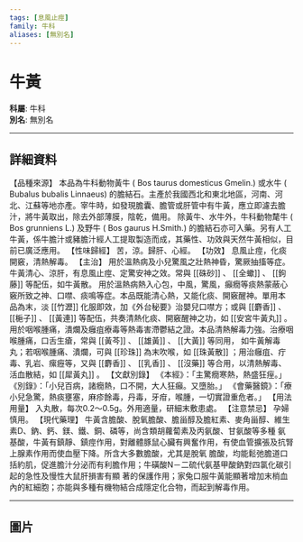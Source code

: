 ```yaml
---
tags: [息風止痙]
family: 牛科
aliases: [無別名]
---
```


# 牛黃

**科屬**: 牛科  
**別名**: 無別名  

---

## 詳細資料
【品種來源】
本品為牛科動物黃牛 (
Bos taurus
domesticus Gmelin.) 或水牛 (
Bubalus bubalis
Linnaeus) 的膽結石。主產於我國西北和東北地區，河南、河 北、江蘇等地亦產。宰牛時，如發現膽囊、膽管或肝管中有牛黃，應立即濾去膽汁，將牛黃取出，除去外部薄膜，陰乾，備用。
除黃牛、水牛外，牛科動物氂牛 (
Bos grunniens
L.) 及野牛 (
Bos gaurus
H.Smith.) 的膽結石亦可入藥。另有人工牛黃，係牛膽汁或豬膽汁經人工提取製造而成，其藥性、功效與天然牛黃相似，目前已廣泛應用。
【性味歸經】
苦，涼。歸肝、心經。
【功效】
息風止痙，化痰開竅，清熱解毒。
【主治】
用於溫熱病及小兒驚風之壯熱神昏，驚厥抽搐等症。牛黃清心、涼肝，有息風止痙、定驚安神之效。常與 [[硃砂]] 、 [[全蠍]] 、 [[鉤藤]] 等配伍，如牛黃散。
用於溫熱病熱入心包，中風，驚風，癲癇等痰熱蒙蔽心竅所致之神、口噤、痰鳴等症。本品既能清心熱，又能化痰、開竅醒神。單用本 品為末，淡 [[竹瀝]] 化服即效，加《外台秘要》治嬰兒口噤方；或與 [[麝香]] 、 [[梔子]] 、 [[黃連]] 等配伍，共奏清熱化痰、開竅醒神之功，如 [[安宮牛黃丸]] 。
用於咽喉腫痛，潰爛及癰疽療毒等熱毒害滯鬱結之證。本品清熱解毒力強。治療咽喉腫痛，口舌生瘡，常與 [[黃芩]] 、 [[雄黃]] 、 [[大黃]] 等同用， 如牛黃解毒丸；若咽喉腫痛、潰爛，可與 [[珍珠]] 為末吹喉，如 [[珠黃散]] ；用治癰疽、疔毒、乳岩、瘰癧等，又與 [[麝香]] 、 [[乳香]] 、 [[沒藥]] 等合用，以清熱解毒、活血散結，如 [[犀黃丸]] 。
【文獻別錄】
《本經》：「主驚癇寒熱，熱盛狂痓。」
《別錄》：「小兒百病，諸癇熱，口不開，大人狂癲。又墮胎。」
《會藥醫鏡》：「療小兒急驚，熱痰壅塞，麻疹餘毒，丹毒，牙疳，喉腫，一切實證重危者。」
【用法用量】
入丸散，每次0.2～0.5g。外用適量，研細末敷患處。
【注意禁忌】
孕婦慎用。
【現代藥理】
牛黃含膽酸、脫氧膽酸、膽甾醇及膽紅素、麥角甾醇、維生素D、鈉、鈣、鎂、鐵、銅、磷等，尚含類胡蘿蔔素及丙氨酸、甘氨酸等多種 氨基酸，牛黃有鎮靜、鎮痙作用，對離體豚鼠心臟有興奮作用，有使血管擴張及抗腎上腺素作用而使血壓下降。所含大多數膽酸，尤其是脫氧 膽酸，均能鬆弛膽道口括約肌，促進膽汁分泌而有利膽作用；牛磺酸N－二硫代氨基甲酸鈉對四氯化碳引起的急性及慢性大鼠肝損害有顯 著的保護作用；家兔口服牛黃能顯著增加末梢血內的紅細胞；亦能與多種有機物結合成隱定化合物，而起到解毒作用。

---

## 圖片
